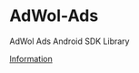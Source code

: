 # AdWol-Ads
AdWol Ads Android SDK Library

[Information](https://adwol.com/adwol-ads-android-sdk-library)
